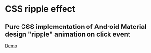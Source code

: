 # CSS ripple effect

## Pure CSS implementation of Android Material design "ripple" animation on click event

[Demo](http://mladenplavsic.github.io/css-ripple-effect/)